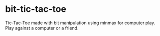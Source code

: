 # bit-tic-tac-toe
Tic-Tac-Toe made with bit manipulation using minmax for computer play. Play against a computer or a friend.


